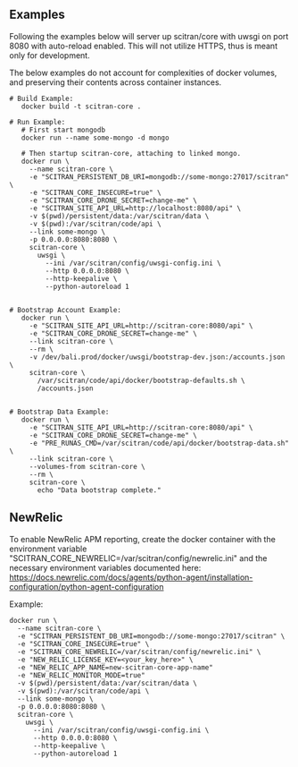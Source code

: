 

## Examples
Following the examples below will server up scitran/core with uwsgi on port 8080
with auto-reload enabled. This will not utilize HTTPS, thus is meant only for
development.

The below examples do not account for complexities of docker volumes, and
preserving their contents across container instances.


```
# Build Example:
   docker build -t scitran-core .

# Run Example:
   # First start mongodb
   docker run --name some-mongo -d mongo

   # Then startup scitran-core, attaching to linked mongo.
   docker run \
     --name scitran-core \
     -e "SCITRAN_PERSISTENT_DB_URI=mongodb://some-mongo:27017/scitran" \
     -e "SCITRAN_CORE_INSECURE=true" \
     -e "SCITRAN_CORE_DRONE_SECRET=change-me" \
     -e "SCITRAN_SITE_API_URL=http://localhost:8080/api" \
     -v $(pwd)/persistent/data:/var/scitran/data \
     -v $(pwd):/var/scitran/code/api \
     --link some-mongo \
     -p 0.0.0.0:8080:8080 \
     scitran-core \
       uwsgi \
         --ini /var/scitran/config/uwsgi-config.ini \
         --http 0.0.0.0:8080 \
         --http-keepalive \
         --python-autoreload 1


# Bootstrap Account Example:
   docker run \
     -e "SCITRAN_SITE_API_URL=http://scitran-core:8080/api" \
     -e "SCITRAN_CORE_DRONE_SECRET=change-me" \
     --link scitran-core \
     --rm \
     -v /dev/bali.prod/docker/uwsgi/bootstrap-dev.json:/accounts.json \
     scitran-core \
       /var/scitran/code/api/docker/bootstrap-defaults.sh \
       /accounts.json


# Bootstrap Data Example:
   docker run \
     -e "SCITRAN_SITE_API_URL=http://scitran-core:8080/api" \
     -e "SCITRAN_CORE_DRONE_SECRET=change-me" \
     -e "PRE_RUNAS_CMD=/var/scitran/code/api/docker/bootstrap-data.sh" \
     --link scitran-core \
     --volumes-from scitran-core \
     --rm \
     scitran-core \
       echo "Data bootstrap complete."
```


## NewRelic
To enable NewRelic APM reporting, create the docker container with the
environment variable "SCITRAN_CORE_NEWRELIC=/var/scitran/config/newrelic.ini"
and the necessary environment variables documented here: https://docs.newrelic.com/docs/agents/python-agent/installation-configuration/python-agent-configuration

Example:
```
docker run \
  --name scitran-core \
  -e "SCITRAN_PERSISTENT_DB_URI=mongodb://some-mongo:27017/scitran" \
  -e "SCITRAN_CORE_INSECURE=true" \
  -e "SCITRAN_CORE_NEWRELIC=/var/scitran/config/newrelic.ini" \
  -e "NEW_RELIC_LICENSE_KEY=<your_key_here>" \
  -e "NEW_RELIC_APP_NAME=new-scitran-core-app-name"
  -e "NEW_RELIC_MONITOR_MODE=true"
  -v $(pwd)/persistent/data:/var/scitran/data \
  -v $(pwd):/var/scitran/code/api \
  --link some-mongo \
  -p 0.0.0.0:8080:8080 \
  scitran-core \
    uwsgi \
      --ini /var/scitran/config/uwsgi-config.ini \
      --http 0.0.0.0:8080 \
      --http-keepalive \
      --python-autoreload 1
```
